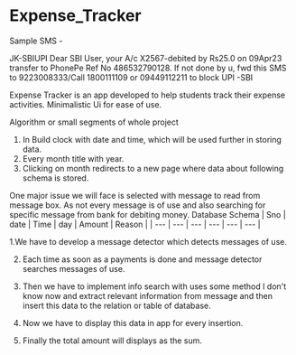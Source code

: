 # Expense_Tracker

Sample SMS - 

JK-SBIUPI
Dear SBI User, your A/c X2567-debited by Rs25.0 on 09Apr23 transfer to PhonePe Ref No 486532790128. If not done by u, fwd this SMS to 9223008333/Call 1800111109 or 09449112211 to block UPI -SBI




Expense Tracker is an app developed to help students track their expense activities.
Minimalistic Ui for ease of use.

Algorithm or small segments of whole project

1. In Build clock with date and time, which will be used further in storing data.
2. Every month title with year.
3. Clicking on month redirects to a new page where data about following schema is stored. 




One major issue we will face is selected with message to read from message box. As not every message is of use and also searching for specific message from bank  for debiting money. 
Database Schema
| Sno | date | Time | day | Amount | Reason |
| --- | --- | --- | --- | --- | --- |

1.We have to develop a message detector which detects messages of use.

2. Each time as soon as a payments is done and message detector searches messages of use.

3. Then we have to implement info search with uses some method I don't know now and extract relevant information from message and then insert this data to the relation or table of database. 

4. Now we have to display this data in app for every insertion.

5. Finally the total amount will displays as the sum.
